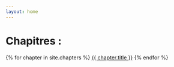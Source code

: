 ```yaml
---
layout: home
---
```


# Chapitres :
{% for chapter in site.chapters %}
<a href="{{chapter.url | relative_url }}">{{ chapter.title }}</a>
{% endfor %}
